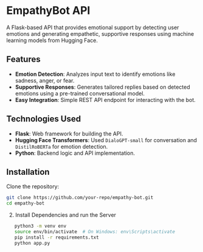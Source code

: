 # EmpathyBot API  

A Flask-based API that provides emotional support by detecting user emotions and generating empathetic, supportive responses using machine learning models from Hugging Face.

## Features  
- **Emotion Detection**: Analyzes input text to identify emotions like sadness, anger, or fear.  
- **Supportive Responses**: Generates tailored replies based on detected emotions using a pre-trained conversational model.  
- **Easy Integration**: Simple REST API endpoint for interacting with the bot.  

## Technologies Used  
- **Flask**: Web framework for building the API.  
- **Hugging Face Transformers**: Used `DialoGPT-small` for conversation and `DistilRoBERTa` for emotion detection.  
- **Python**: Backend logic and API implementation.  

## Installation  

 Clone the repository:  
   ```bash
   git clone https://github.com/your-repo/empathy-bot.git
   cd empathy-bot
  ```

2. Install Dependencies and run the Server
```bash
   python3 -m venv env
   source env/bin/activate  # On Windows: env\Scripts\activate
   pip install -r requirements.txt
   python app.py
```

